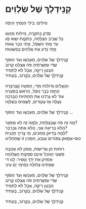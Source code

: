 # קְנֵידְלָךְ שֶׁל שַׂלְוִים

מילים: בִּילִי הַנָּסִיךְ הַיָּפֶה\
\
סֶדֶק בַּתִּקְרָה, נְזִילוֹת מֵהַגַּג\
כָּל שְׁבִיב הַצְלָחָה, כְּתִקְוַת-שָׁוְא פָּג\
עַד מָתַי הַשֵּׁפֶל, מָתַי כְּבָר גֵּאוּת\
מָתַי נֵדַע אֶת אֱלֹהִים בֶּפַשְׁטוּת\
\
קְנֵידְלָךְ שֶׁל שַׂלְוִים, מֵעַכְשָׁו וְעַד הַסּוֹף\
שַׁדַּי וּמְשָׁרְתֶיהָ פֹּה אֶצְלֵנוּ קָרוֹב\
הַבֶּטֶן רֵיקָה, אֲבָל לֹא לְתָמִיד\
קְנֵידְלָךְ שֶׁל שַׂלְוִים, בְּקָרוֹב, בֶּעָתִיד\
\
הַנַּעֲלַיִם גְּדוֹלוֹת מִדַּי, הַמִּטָּה קְצַרְצָרָה\
הֶחָזֶה כְּבָר נוֹפֵל, הָרֹאשׁ בִּסְעָרָה\
עוֹד לֹא גֵּרַדְנוּ אֶת תַּחְתִּיּוֹת הַבְּרֵכָה\
נַעֲלֶה אָז עֲקוּדִים, לַשָּׁמַיִם בְּשַׁלְוָה\
\
קְנֵידְלָךְ שֶׁל שַׂלְוִים, מֵעַכְשָׁו וְעַד הַסּוֹף ...\
\
מָה זֶה פֹּה שֶׁבְּצַלַּחַת, וְלָמָּה זֶה לֹא מְפֹאָר?\
הֲלֹא בְּרִיאָה אֲנִי, הֲלֹא אַתָּה גְּבַרְבַר?\
לְמָה בְּדִיּוּק מְחַכִּים, מִי צָרִיךְ תָּכְנִית?\
כּוּס-אָמָּאק צִפּוֹרִים וְטֶבַע, הַסַּכִּין זוֹ שֶׁתַּחְלִיט\
\
רוּחוֹת הֵן אֲדִישׁוֹת, מָמוֹן לֹא אָהֲבָה\
פִּשְׁעֵי הַנּוֹכֵל אֵינָם סְפֵקוֹת הָאֱלוֹהָה\
אַחֲזִיק אֶת יָדְךְ וְנָשִׁיר: לָנוּ דַּי\
שְׂפָתֵינוּ צְלוּלָה כַּמֵּימֵי יָם עֵינַי\
\
קְנֵידְלָךְ שֶׁל שַׂלְוִים, מֵעַכְשָׁו וְעַד הַסּוֹף\
שַׁדַּי וּמְשָׁרְתֶיהָ פֹּה אֶצְלֵנוּ קָרוֹב\
הַבֶּטֶן רֵיקָה, אֲבָל לֹא לְתָמִיד\
קְנֵידְלָךְ שֶׁל שַׂלְוִים, בְּקָרוֹב, בֶּעָתִיד\
\
קְנֵידְלָךְ שֶׁל שַׂלְוִים, בְּקָרוֹב, בֶּעָתִיד
